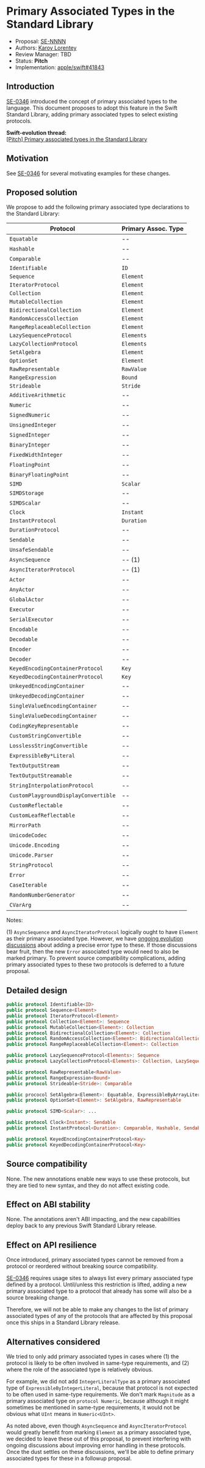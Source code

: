 # Primary Associated Types in the Standard Library

* Proposal: [SE-NNNN](NNNN-filename.md)
* Authors: [Karoy Lorentey](https://github.com/lorentey)
* Review Manager: TBD
* Status: **Pitch**
* Implementation: [apple/swift#41843](https://github.com/apple/swift/pull/41843)

<!--
*During the review process, add the following fields as needed:*

* Decision Notes: [Rationale](https://forums.swift.org/), [Additional Commentary](https://forums.swift.org/)
* Bugs: [SR-NNNN](https://bugs.swift.org/browse/SR-NNNN), [SR-MMMM](https://bugs.swift.org/browse/SR-MMMM)
* Previous Revision: [1](https://github.com/apple/swift-evolution/blob/...commit-ID.../proposals/NNNN-filename.md)
* Previous Proposal: [SE-XXXX](XXXX-filename.md)
-->

## Introduction

[SE-0346] introduced the concept of primary associated types to the
language. This document proposes to adopt this feature in the Swift
Standard Library, adding primary associated types to select existing
protocols.

[SE-0346]: https://github.com/apple/swift-evolution/blob/main/proposals/0346-light-weight-same-type-syntax.md

**Swift-evolution thread:**<br>[[Pitch] Primary associated types in the Standard Library][thread]

[thread]: https://forums.swift.org/t/pitch-primary-associated-types-in-the-standard-library/56426

## Motivation

See [SE-0346] for several motivating examples for these changes.

## Proposed solution

We propose to add the following primary associated type declarations
to the Standard Library:

| Protocol                             | Primary Assoc. Type |
|--------------------------------------|---------------------|
| `Equatable`                          | --                  |
| `Hashable`                           | --                  |
| `Comparable`                         | --                  |
| `Identifiable`                       | `ID`                |
| `Sequence`                           | `Element`           |
| `IteratorProtocol`                   | `Element`           |
| `Collection`                         | `Element`           |
| `MutableCollection`                  | `Element`           |
| `BidirectionalCollection`            | `Element`           |
| `RandomAccessCollection`             | `Element`           |
| `RangeReplaceableCollection`         | `Element`           |
| `LazySequenceProtocol`               | `Elements`          |
| `LazyCollectionProtocol`             | `Elements`          |
| `SetAlgebra`                         | `Element`           |
| `OptionSet`                          | `Element`           |
| `RawRepresentable`                   | `RawValue`          |
| `RangeExpression`                    | `Bound`             |
| `Strideable`                         | `Stride`            |
| `AdditiveArithmetic`                 | --                  |
| `Numeric`                            | --                  |
| `SignedNumeric`                      | --                  |
| `UnsignedInteger`                    | --                  |
| `SignedInteger`                      | --                  |
| `BinaryInteger`                      | --                  |
| `FixedWidthInteger`                  | --                  |
| `FloatingPoint`                      | --                  |
| `BinaryFloatingPoint`                | --                  |
| `SIMD`                               | `Scalar`            |
| `SIMDStorage`                        | --                  |
| `SIMDScalar`                         | --                  |
| `Clock`                              | `Instant`           |
| `InstantProtocol`                    | `Duration`          |
| `DurationProtocol`                   | --                  |
| `Sendable`                           | --                  |
| `UnsafeSendable`                     | --                  |
| `AsyncSequence`                      | -- (1)              |
| `AsyncIteratorProtocol`              | -- (1)              |
| `Actor`                              | --                  |
| `AnyActor`                           | --                  |
| `GlobalActor`                        | --                  |
| `Executor`                           | --                  |
| `SerialExecutor`                     | --                  |
| `Encodable`                          | --                  |
| `Decodable`                          | --                  |
| `Encoder`                            | --                  |
| `Decoder`                            | --                  |
| `KeyedEncodingContainerProtocol`     | `Key`               |
| `KeyedDecodingContainerProtocol`     | `Key`               |
| `UnkeyedEncodingContainer`           | --                  |
| `UnkeyedDecodingContainer`           | --                  |
| `SingleValueEncodingContainer`       | --                  |
| `SingleValueDecodingContainer`       | --                  |
| `CodingKeyRepresentable`             | --                  |
| `CustomStringConvertible`            | --                  |
| `LosslessStringConvertible`          | --                  |
| `ExpressibleBy*Literal`              | --                  |
| `TextOutputStream`                   | --                  |
| `TextOutputStreamable`               | --                  |
| `StringInterpolationProtocol`        | --                  |
| `CustomPlaygroundDisplayConvertible` | --                  |
| `CustomReflectable`                  | --                  |
| `CustomLeafReflectable`              | --                  |
| `MirrorPath`                         | --                  |
| `UnicodeCodec`                       | --                  |
| `Unicode.Encoding`                   | --                  |
| `Unicode.Parser`                     | --                  |
| `StringProtocol`                     | --                  |
| `Error`                              | --                  |
| `CaseIterable`                       | --                  |
| `RandomNumberGenerator`              | --                  |
| `CVarArg`                            | --                  |

Notes:

(1) `AsyncSequence` and `AsyncIteratorProtocol` logically ought to
have `Element` as their primary associated type. However, we have
[ongoing evolution discussions][rethrows] about adding a precise error
type to these. If those discussions bear fruit, then the new `Error`
associated type would need to also be marked primary. To prevent
source compatibility complications, adding primary associated types to
these two protocols is deferred to a future proposal.

[rethrows]: https://forums.swift.org/t/se-0346-lightweight-same-type-requirements-for-primary-associated-types/55869/70

## Detailed design

```swift
public protocol Identifiable<ID>
public protocol Sequence<Element>
public protocol IteratorProtocol<Element>
public protocol Collection<Element>: Sequence
public protocol MutableCollection<Element>: Collection
public protocol BidirectionalCollection<Element>: Collection
public protocol RandomAccessCollection<Element>: BidirectionalCollection
public protocol RangeReplaceableCollection<Element>: Collection

public protocol LazySequenceProtocol<Elements>: Sequence
public protocol LazyCollectionProtocol<Elements>: Collection, LazySequenceProtocol

public protocol RawRepresentable<RawValue>
public protocol RangeExpression<Bound>
public protocol Strideable<Stride>: Comparable

public prococol SetAlgebra<Element>: Equatable, ExpressibleByArrayLiteral
public protocol OptionSet<Element>: SetAlgebra, RawRepresentable

public protocol SIMD<Scalar>: ...

public protocol Clock<Instant>: Sendable
public protocol InstantProtocol<Duration>: Comparable, Hashable, Sendable

public protocol KeyedEncodingContainerProtocol<Key>
public protocol KeyedDecodingContainerProtocol<Key>
```

## Source compatibility

None. The new annotations enable new ways to use these protocols, but
they are tied to new syntax, and they do not affect existing code.

## Effect on ABI stability

None. The annotations aren't ABI impacting, and the new capabilities
deploy back to any previous Swift Standard Library release.

## Effect on API resilience

Once introduced, primary associated types cannot be removed from a
protocol or reordered without breaking source compatibility.

[SE-0346] requires usage sites to always list every primary associated
type defined by a protocol. Until/unless this restriction is lifted,
adding a new primary associated type to a protocol that already has
some will also be a source breaking change.

Therefore, we will not be able to make any changes to the list of
primary associated types of any of the protocols that are affected by
this proposal once this ships in a Standard Library release.

## Alternatives considered

We tried to only add primary associated types in cases where (1) the
protocol is likely to be often involved in same-type requirements, and
(2) where the role of the associated type is relatively obvious.

For example, we did not add `IntegerLiteralType` as a primary
associated type of `ExpressibleByIntegerLiteral`, because that
protocol is not expected to be often used in same-type requirements.
We don't mark `Magnitude` as a primary associated type on `protocol
Numeric`, because although it might sometimes be mentioned in
same-type requirements, it would not be obvious what `UInt` means
in `Numeric<UInt>`.

As noted above, even though `AsyncSequence` and
`AsyncIteratorProtocol` would greatly benefit from marking `Element`
as a primary associated type, we decided to leave these out of this
proposal, to prevent interfering with ongoing discussions about
improving error handling in these protocols. Once the dust settles on
these discussions, we'll be able to define primary associated types
for these in a followup proposal.

<!--
## Acknowledgments

If significant changes or improvements suggested by members of the 
community were incorporated into the proposal as it developed, take a
moment here to thank them for their contributions. Swift evolution is a 
collaborative process, and everyone's input should receive recognition!
-->
